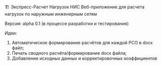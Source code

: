 🏗️ Экспресс-Расчет Нагрузок НИС
Веб-приложение для расчета нагрузок по наружным инженерным сетям

Версия: alpha 0.1 (в процессе разработки и тестирования)

Идеи:
1. Автоматическое формирование расчётов для каждой РСО в docx файл;
2. Печать сводного расчёта/формирование docx файла;
3. Добавление исходных данных и корректировочных коэффициентов
